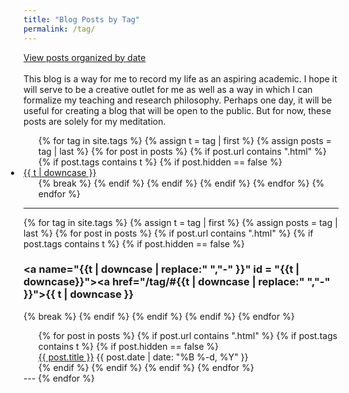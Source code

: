 ```yaml
---
title: "Blog Posts by Tag"
permalink: /tag/
---
```

<div>
<a href="/blog/" title="View Posts by Date">View posts organized by date</a>
</div>

<br/>
This blog is a way for me to record my life as an aspiring academic. I hope it will serve to be a creative outlet for me as well as a way in which I can formalize my teaching and research philosophy. Perhaps one day, it will be useful for creating a blog that will be open to the public. But for now, these posts are solely for my meditation.
<br/>
<!-- Reference: https://raw.githubusercontent.com/jokecamp/jokecamp.com/master/tag.md -->
<!-- Click on a tag to see corresponding list of blog posts. -->

<ul class = "tags">
{% for tag in site.tags %}
  {% assign t = tag | first %}
  {% assign posts = tag | last %}
    {% for post in posts %}
      {% if post.url contains ".html" %}
        {% if post.tags contains t %}
          {% if post.hidden == false %}
            <li style = "margin-right:2em; margin-left:-2em; padding:0 4px">
              <a href="/tag/#{{t | downcase | replace:" ","-" }}">{{ t | downcase }}</a>
            </li>
            {% break %}
          {% endif %}
        {% endif %}
      {% endif %}
    <!-- {% break %} -->
    {% endfor %}
{% endfor %}
</ul>

---

{% for tag in site.tags %}
  {% assign t = tag | first %}
  {% assign posts = tag | last %}
  {% for post in posts %}
    {% if post.url contains ".html" %}
      {% if post.tags contains t %}
        {% if post.hidden == false %}
          <h3><a name="{{t | downcase | replace:" ","-" }}" id = "{{t | downcase}}"></a><a href="/tag/#{{t | downcase | replace:" ","-" }}">{{ t | downcase }}</a></h3>
          {% break %}
        {% endif %}
      {% endif %}
    {% endif %}
    <!-- {% break %} -->
  {% endfor %}
  <ul style="list-style-type: none; margin:0">
    {% for post in posts %}
      {% if post.url contains ".html" %}
        {% if post.tags contains t %}
          {% if post.hidden == false %}
            <li>
              <a href="{{ post.url }}">{{ post.title }}</a>
              <span class="date">{{ post.date | date: "%B %-d, %Y"  }}</span>
              <!-- {{ post.excerpt }} -->
            </li>
          {% endif %}
        {% endif %}
      {% endif %}
    {% endfor %}
  </ul>
  ---
{% endfor %}


<!-- {% for tag in site.tags %}
  <h3>{{ tag[0] }}</h3>
  <ul style="list-style-type: none; margin:0">
    {% for post in tag[1] %}
      {% if post.url contains ".html" %}
        <li>
          <a href="{{ post.url }}">{{ post.title }}</a>
          {{ post.excerpt}}
        </li>
      {% endif %}
    {% endfor %}
  </ul>
{% endfor %} -->

<!-- <ul>
  {% for post in site.posts %}
    <li>
      <a href="{{ post.url }}">{{ post.title }}</a>
    </li>
  {% endfor %}
</ul> -->
